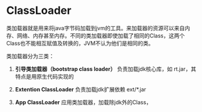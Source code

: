 

# ClassLoader
类加载器就是用来将java字节码加载到jvm的工具。来加载器的资源可以来自内存、网络、内存甚至内存。不同的类加载器即使加载了相同的Class，这两个Class也不能相互赋值及转换的，JVM不认为他们是相同的类。

类加载器分为三类：

1. **引导类加载器（bootstrap class loader）**
  负责加载jdk核心库，如 rt.jar，其特点是用原生代码实现的

2. **Extention ClassLoader**
  负责加载jdk扩展依赖 ext/*.jar 

3. **App ClassLoader**
  应用类加载器，加载除jdk外的Class，